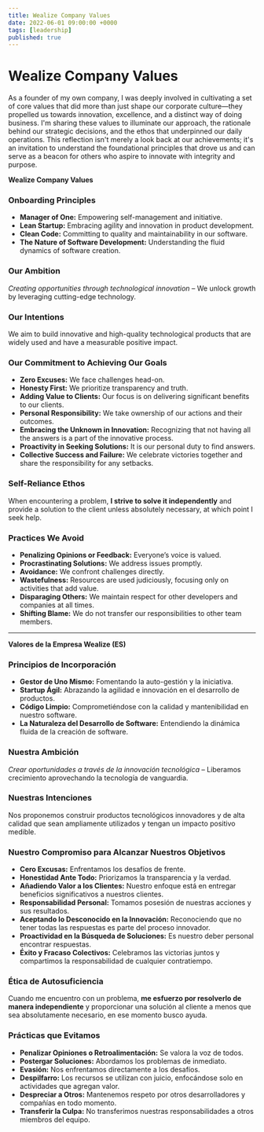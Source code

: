 ```yaml
---
title: Wealize Company Values
date: 2022-06-01 09:00:00 +0000
tags: [leadership]
published: true
---
```


# Wealize Company Values

As a founder of my own company, I was deeply involved in cultivating a set of core values that did more than just shape our corporate culture—they propelled us towards innovation, excellence, and a distinct way of doing business. I'm sharing these values to illuminate our approach, the rationale behind our strategic decisions, and the ethos that underpinned our daily operations. This reflection isn't merely a look back at our achievements; it's an invitation to understand the foundational principles that drove us and can serve as a beacon for others who aspire to innovate with integrity and purpose.

**Wealize Company Values**

### Onboarding Principles
- **Manager of One:** Empowering self-management and initiative.
- **Lean Startup:** Embracing agility and innovation in product development.
- **Clean Code:** Committing to quality and maintainability in our software.
- **The Nature of Software Development:** Understanding the fluid dynamics of software creation.

### Our Ambition

*Creating opportunities through technological innovation* – We unlock growth by leveraging cutting-edge technology.

### Our Intentions

We aim to build innovative and high-quality technological products that are widely used and have a measurable positive impact.

### Our Commitment to Achieving Our Goals
- **Zero Excuses:** We face challenges head-on.
- **Honesty First:** We prioritize transparency and truth.
- **Adding Value to Clients:** Our focus is on delivering significant benefits to our clients.
- **Personal Responsibility:** We take ownership of our actions and their outcomes.
- **Embracing the Unknown in Innovation:** Recognizing that not having all the answers is a part of the innovative process.
- **Proactivity in Seeking Solutions:** It is our personal duty to find answers.
- **Collective Success and Failure:** We celebrate victories together and share the responsibility for any setbacks.

### Self-Reliance Ethos

When encountering a problem, **I strive to solve it independently** and provide a solution to the client unless absolutely necessary, at which point I seek help.

### Practices We Avoid

- **Penalizing Opinions or Feedback:** Everyone’s voice is valued.
- **Procrastinating Solutions:** We address issues promptly.
- **Avoidance:** We confront challenges directly.
- **Wastefulness:** Resources are used judiciously, focusing only on activities that add value.
- **Disparaging Others:** We maintain respect for other developers and companies at all times.
- **Shifting Blame:** We do not transfer our responsibilities to other team members.

---

**Valores de la Empresa Wealize (ES)**

### Principios de Incorporación

- **Gestor de Uno Mismo:** Fomentando la auto-gestión y la iniciativa.
- **Startup Ágil:** Abrazando la agilidad e innovación en el desarrollo de productos.
- **Código Limpio:** Comprometiéndose con la calidad y mantenibilidad en nuestro software.
- **La Naturaleza del Desarrollo de Software:** Entendiendo la dinámica fluida de la creación de software.

### Nuestra Ambición

*Crear oportunidades a través de la innovación tecnológica* – Liberamos crecimiento aprovechando la tecnología de vanguardia.

### Nuestras Intenciones

Nos proponemos construir productos tecnológicos innovadores y de alta calidad que sean ampliamente utilizados y tengan un impacto positivo medible.

### Nuestro Compromiso para Alcanzar Nuestros Objetivos

- **Cero Excusas:** Enfrentamos los desafíos de frente.
- **Honestidad Ante Todo:** Priorizamos la transparencia y la verdad.
- **Añadiendo Valor a los Clientes:** Nuestro enfoque está en entregar beneficios significativos a nuestros clientes.
- **Responsabilidad Personal:** Tomamos posesión de nuestras acciones y sus resultados.
- **Aceptando lo Desconocido en la Innovación:** Reconociendo que no tener todas las respuestas es parte del proceso innovador.
- **Proactividad en la Búsqueda de Soluciones:** Es nuestro deber personal encontrar respuestas.
- **Éxito y Fracaso Colectivos:** Celebramos las victorias juntos y compartimos la responsabilidad de cualquier contratiempo.

### Ética de Autosuficiencia

Cuando me encuentro con un problema, **me esfuerzo por resolverlo de manera independiente** y proporcionar una solución al cliente a menos que sea absolutamente necesario, en ese momento busco ayuda.

### Prácticas que Evitamos

- **Penalizar Opiniones o Retroalimentación:** Se valora la voz de todos.
- **Postergar Soluciones:** Abordamos los problemas de inmediato.
- **Evasión:** Nos enfrentamos directamente a los desafíos.
- **Despilfarro:** Los recursos se utilizan con juicio, enfocándose solo en actividades que agregan valor.
- **Despreciar a Otros:** Mantenemos respeto por otros desarrolladores y compañías en todo momento.
- **Transferir la Culpa:** No transferimos nuestras responsabilidades a otros miembros del equipo.
